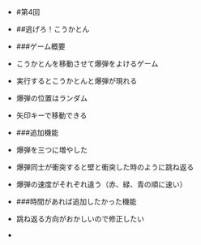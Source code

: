 - #第4回
- ##逃げろ！こうかとん
- ###ゲーム概要
- こうかとんを移動させて爆弾をよけるゲーム
- 実行するとこうかとんと爆弾が現れる
- 爆弾の位置はランダム

- 矢印キーで移動できる

- ###追加機能
- 爆弾を三つに増やした
- 爆弾同士が衝突すると壁と衝突した時のように跳ね返る
- 爆弾の速度がそれぞれ違う（赤、緑、青の順に速い）

- ###時間があれば追加したかった機能
- 跳ね返る方向がおかしいので修正したい
- 
